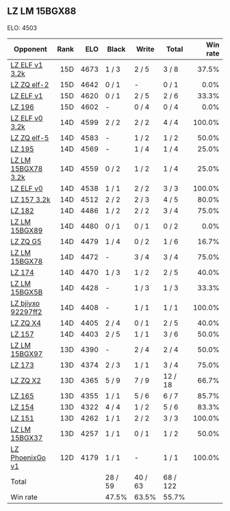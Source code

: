 ## LZ LM 15BGX88 ##

ELO: 4503

Opponent | Rank | ELO | Black | Write | Total | Win rate
---------|-----:|----:|-------|-------|-------|-------:
[LZ ELF v1 3.2k](LZ%20ELF%20v1%203.2k.md) | 15D | 4673 | 1 / 3 | 2 / 5 | 3 / 8 | 37.5%
[LZ ZQ elf-2](LZ%20ZQ%20elf-2.md) | 15D | 4642 | 0 / 1 | - | 0 / 1 | 0.0%
[LZ ELF v1](LZ%20ELF%20v1.md) | 15D | 4620 | 0 / 1 | 2 / 5 | 2 / 6 | 33.3%
[LZ 196](LZ%20196.md) | 15D | 4602 | - | 0 / 4 | 0 / 4 | 0.0%
[LZ ELF v0 3.2k](LZ%20ELF%20v0%203.2k.md) | 14D | 4599 | 2 / 2 | 2 / 2 | 4 / 4 | 100.0%
[LZ ZQ elf-5](LZ%20ZQ%20elf-5.md) | 14D | 4583 | - | 1 / 2 | 1 / 2 | 50.0%
[LZ 195](LZ%20195.md) | 14D | 4569 | - | 1 / 4 | 1 / 4 | 25.0%
[LZ LM 15BGX78 3.2k](LZ%20LM%2015BGX78%203.2k.md) | 14D | 4559 | 0 / 2 | 1 / 2 | 1 / 4 | 25.0%
[LZ ELF v0](LZ%20ELF%20v0.md) | 14D | 4538 | 1 / 1 | 2 / 2 | 3 / 3 | 100.0%
[LZ 157 3.2k](LZ%20157%203.2k.md) | 14D | 4512 | 2 / 2 | 2 / 3 | 4 / 5 | 80.0%
[LZ 182](LZ%20182.md) | 14D | 4486 | 1 / 2 | 2 / 2 | 3 / 4 | 75.0%
[LZ LM 15BGX89](LZ%20LM%2015BGX89.md) | 14D | 4480 | 0 / 1 | 0 / 1 | 0 / 2 | 0.0%
[LZ ZQ G5](LZ%20ZQ%20G5.md) | 14D | 4479 | 1 / 4 | 0 / 2 | 1 / 6 | 16.7%
[LZ LM 15BGX78](LZ%20LM%2015BGX78.md) | 14D | 4472 | - | 3 / 4 | 3 / 4 | 75.0%
[LZ 174](LZ%20174.md) | 14D | 4470 | 1 / 3 | 1 / 2 | 2 / 5 | 40.0%
[LZ LM 15BGX5B](LZ%20LM%2015BGX5B.md) | 14D | 4428 | - | 1 / 3 | 1 / 3 | 33.3%
[LZ bjiyxo 92297ff2](LZ%20bjiyxo%2092297ff2.md) | 14D | 4408 | - | 1 / 1 | 1 / 1 | 100.0%
[LZ ZQ X4](LZ%20ZQ%20X4.md) | 14D | 4405 | 2 / 4 | 0 / 1 | 2 / 5 | 40.0%
[LZ 157](LZ%20157.md) | 14D | 4403 | 2 / 5 | 1 / 1 | 3 / 6 | 50.0%
[LZ LM 15BGX97](LZ%20LM%2015BGX97.md) | 13D | 4390 | - | 2 / 4 | 2 / 4 | 50.0%
[LZ 173](LZ%20173.md) | 13D | 4374 | 2 / 3 | 1 / 1 | 3 / 4 | 75.0%
[LZ ZQ X2](LZ%20ZQ%20X2.md) | 13D | 4365 | 5 / 9 | 7 / 9 | 12 / 18 | 66.7%
[LZ 165](LZ%20165.md) | 13D | 4355 | 1 / 1 | 5 / 6 | 6 / 7 | 85.7%
[LZ 154](LZ%20154.md) | 13D | 4322 | 4 / 4 | 1 / 2 | 5 / 6 | 83.3%
[LZ 151](LZ%20151.md) | 13D | 4262 | 1 / 1 | 2 / 2 | 3 / 3 | 100.0%
[LZ LM 15BGX37](LZ%20LM%2015BGX37.md) | 13D | 4257 | 1 / 1 | 0 / 1 | 1 / 2 | 50.0%
[LZ PhoenixGo v1](LZ%20PhoenixGo%20v1.md) | 12D | 4179 | 1 / 1 | - | 1 / 1 | 100.0%
Total | | | 28 / 59 | 40 / 63 | 68 / 122 | 
Win rate| | | 47.5% | 63.5% | 55.7% | 
